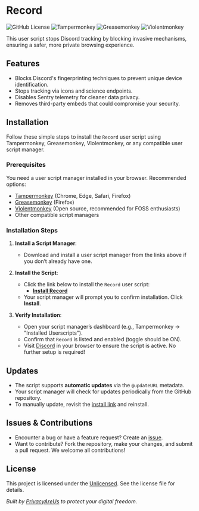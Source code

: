 # Record
![GitHub License](https://img.shields.io/github/license/PrivacyAreUs/Record-Privacy?color=blue)
![Tampermonkey](https://img.shields.io/badge/Tampermonkey-Compatible-blue)
![Greasemonkey](https://img.shields.io/badge/Greasemonkey-Compatible-blue)
![Violentmonkey](https://img.shields.io/badge/Violentmonkey-Compatible-blue)

This user script stops Discord tracking by blocking invasive mechanisms, ensuring a safer, more private browsing experience.

## Features
- Blocks Discord's fingerprinting techniques to prevent unique device identification.
- Stops tracking via icons and science endpoints.
- Disables Sentry telemetry for cleaner data privacy.
- Removes third-party embeds that could compromise your security.

## Installation

Follow these simple steps to install the `Record` user script using Tampermonkey, Greasemonkey, Violentmonkey, or any compatible user script manager.

### Prerequisites
You need a user script manager installed in your browser. Recommended options:
- [Tampermonkey](https://www.tampermonkey.net/) (Chrome, Edge, Safari, Firefox)
- [Greasemonkey](https://addons.mozilla.org/en-US/firefox/addon/greasemonkey/) (Firefox)
- [Violentmonkey](https://violentmonkey.github.io/) (Open source, recommended for FOSS enthusiasts)
- Other compatible script managers

### Installation Steps
1. **Install a Script Manager**:
   - Download and install a user script manager from the links above if you don’t already have one.

2. **Install the Script**:
   - Click the link below to install the `Record` user script:
     - [**Install Record**](https://github.com/PrivacyAreUs/Record-Privacy/raw/refs/heads/main/src/Record.user.js)
   - Your script manager will prompt you to confirm installation. Click **Install**.

3. **Verify Installation**:
   - Open your script manager’s dashboard (e.g., Tampermonkey → "Installed Userscripts").
   - Confirm that `Record` is listed and enabled (toggle should be ON).
   - Visit [Discord](https://discord.com) in your browser to ensure the script is active. No further setup is required!

## Updates
- The script supports **automatic updates** via the `@updateURL` metadata.
- Your script manager will check for updates periodically from the GitHub repository.
- To manually update, revisit the [install link](https://github.com/PrivacyAreUs/Record-Privacy/raw/refs/heads/main/src/Record.user.js) and reinstall.

## Issues & Contributions
- Encounter a bug or have a feature request? Create an [issue](https://github.com/PrivacyAreUs/Record-Privacy/issues).
- Want to contribute? Fork the repository, make your changes, and submit a pull request. We welcome all contributions!

## License
This project is licensed under the [Unlicensed](LICENSE). See the license file for details.


*Built by [PrivacyAreUs](https://github.com/PrivacyAreUs) to protect your digital freedom.*

